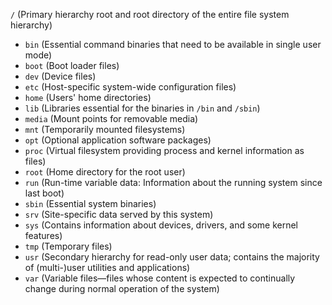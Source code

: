 `/` (Primary hierarchy root and root directory of the entire file system hierarchy)

* `bin` (Essential command binaries that need to be available in single user mode)
* `boot` (Boot loader files)
* `dev` (Device files)
* `etc` (Host-specific system-wide configuration files)
* `home` (Users' home directories)
* `lib` (Libraries essential for the binaries in `/bin` and `/sbin`)
* `media` (Mount points for removable media)
* `mnt` (Temporarily mounted filesystems)
* `opt` (Optional application software packages)
* `proc` (Virtual filesystem providing process and kernel information as files)
* `root` (Home directory for the root user)
* `run` (Run-time variable data: Information about the running system since last boot)
* `sbin` (Essential system binaries)
* `srv` (Site-specific data served by this system)
* `sys` (Contains information about devices, drivers, and some kernel features)
* `tmp` (Temporary files)
* `usr` (Secondary hierarchy for read-only user data; contains the majority of (multi-)user utilities and applications)
* `var` (Variable files—files whose content is expected to continually change during normal operation of the system)